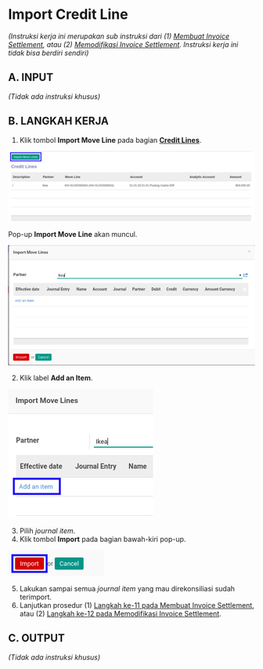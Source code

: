 # Import Credit Line

*(Instruksi kerja ini merupakan sub instruksi dari (1) [Membuat Invoice Settlement](./membuat.md), atau (2) [Memodifikasi Invoice Settlement](./memodifikasi.md). Instruksi kerja ini tidak bisa berdiri sendiri)*

## A. INPUT

*(Tidak ada instruksi khusus)*

## B. LANGKAH KERJA

1. Klik tombol **Import Move Line** pada bagian **[Credit Lines](./penjelasan.md#bagian-credit-line)**.

![](../../img/invoice-settlement/tombol-import-move-credit-line.png)

Pop-up **Import Move Line** akan muncul.

![](../../img/invoice-settlement/pop-up-import-move-line.png)

2. Klik label **Add an Item**.

![](../../img/invoice-settlement/pop-up-import-move-line-add-item.png)

3. Pilih *journal item*.
4. Klik tombol **Import** pada bagian bawah-kiri pop-up.

![](../../img/invoice-settlement/pop-up-import-move-line-tombol-import.png)

5. Lakukan sampai semua *journal item* yang mau direkonsiliasi sudah terimport.
6. Lanjutkan prosedur (1) [Langkah ke-11 pada Membuat Invoice Settlement](./membuat.md#langkah-11), atau (2) [Langkah ke-12 pada Memodifikasi Invoice Settlement](./memodifikasi.md#langkah-12).

## C. OUTPUT

*(Tidak ada instruksi khusus)*
